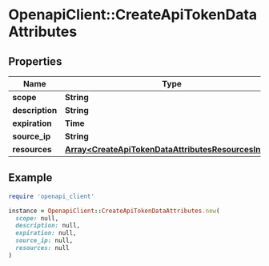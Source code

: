 # OpenapiClient::CreateApiTokenDataAttributes

## Properties

| Name | Type | Description | Notes |
| ---- | ---- | ----------- | ----- |
| **scope** | **String** |  | [optional] |
| **description** | **String** |  |  |
| **expiration** | **Time** |  |  |
| **source_ip** | **String** |  | [optional] |
| **resources** | [**Array&lt;CreateApiTokenDataAttributesResourcesInner&gt;**](CreateApiTokenDataAttributesResourcesInner.md) |  | [optional] |

## Example

```ruby
require 'openapi_client'

instance = OpenapiClient::CreateApiTokenDataAttributes.new(
  scope: null,
  description: null,
  expiration: null,
  source_ip: null,
  resources: null
)
```

